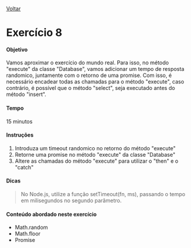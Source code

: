 [Voltar](../README.md)

# Exercício 8

#### Objetivo
Vamos aproximar o exercício do mundo real. Para isso, no método "execute" da classe "Database", vamos adicionar um tempo de resposta randomico, juntamente com o retorno de uma promise. Com isso, é necessário encadear todas as chamadas para o método "execute", caso contrário, é possível que o método "select", seja executado antes do método "insert".

#### Tempo
15 minutos

#### Instruções

1. Introduza um timeout randomico no retorno do método "execute"
1. Retorne uma promise no método "execute" da classe "Database"
2. Altere as chamadas do método "execute" para utilizar o "then" e o "catch"


#### Dicas

> No Node.js, utilize a função setTimeout(fn, ms), passando o tempo em milisegundos no segundo parâmetro.

#### Conteúdo abordado neste exercício

* Math.random
* Math.floor
* Promise